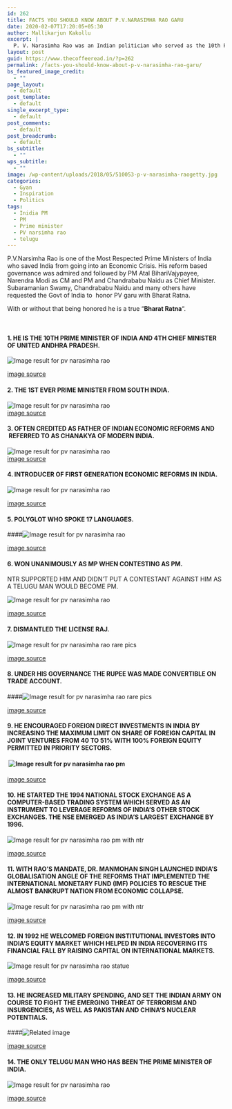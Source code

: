 ```yaml
---
id: 262
title: FACTS YOU SHOULD KNOW ABOUT P.V.NARASIMHA RAO GARU
date: 2020-02-07T17:20:05+05:30
author: Mallikarjun Kakollu
excerpt: |
  P. V. Narasimha Rao was an Indian politician who served as the 10th Prime Minister of India. This biography of P. V. Narasimha Rao provides detailed information about his childhood, life, achievements, works & timeline.
layout: post
guid: https://www.thecoffeeread.in/?p=262
permalink: /facts-you-should-know-about-p-v-narasimha-rao-garu/
bs_featured_image_credit:
  - ""
page_layout:
  - default
post_template:
  - default
single_excerpt_type:
  - default
post_comments:
  - default
post_breadcrumb:
  - default
bs_subtitle:
  - ""
wps_subtitle:
  - ""
image: /wp-content/uploads/2018/05/510053-p-v-narasimha-raogetty.jpg
categories:
  - Gyan
  - Inspiration
  - Politics
tags:
  - Inidia PM
  - PM
  - Prime minister
  - PV narsimha rao
  - telugu
---
```

P.V.Narsimha Rao is one of the Most Respected Prime Ministers of India who saved India from going into an Economic Crisis. His reform based governance was admired and followed by PM Atal BihariVajypayee, Narendra Modi as CM and PM and Chandrababu Naidu as Chief Minister. Subaramanian Swamy, Chandrababu Naidu and many others have requested the Govt of India to  honor PV garu with Bharat Ratna.

With or without that being honored he is a true “**Bharat Ratna**“.

&nbsp;

#### 1. HE IS THE 10TH PRIME MINISTER OF INDIA AND 4TH CHIEF MINISTER OF UNITED ANDHRA PRADESH.

![Image result for pv narasimha rao](https://d345cba086ha3o.cloudfront.net/wp-content/uploads/2016/06/1337895391898.cached.jpg) 

[image source](https://www.google.co.in/search?biw=1366&bih=588&tbs=isz%3Alt%2Cislt%3Axga&tbm=isch&sa=1&ei=8e3qWqbMMozX0gSfqZHwBw&q=pv+narasimha+rao&oq=pv+n&gs_l=psy-ab.3.1.0l10.610750.611439.0.614900.4.4.0.0.0.0.198.567.0j3.3.0....0...1c.1.64.psy-ab..1.3.565....0.JiRmDwLNVeU#imgrc=9pbnCJ8LkvwdaM:)

#### 2. THE 1ST EVER PRIME MINISTER FROM SOUTH INDIA.

![Image result for pv narasimha rao](http://static.dnaindia.com/sites/default/files/styles/full/public/2016/10/14/510053-p-v-narasimha-raogetty.jpg)  
[image source](https://www.google.co.in/search?biw=1366&bih=588&tbs=isz%3Alt%2Cislt%3Axga&tbm=isch&sa=1&ei=8e3qWqbMMozX0gSfqZHwBw&q=pv+narasimha+rao&oq=pv+n&gs_l=psy-ab.3.1.0l10.610750.611439.0.614900.4.4.0.0.0.0.198.567.0j3.3.0....0...1c.1.64.psy-ab..1.3.565....0.JiRmDwLNVeU#imgrc=uhKLeyF-stOjxM:)

#### 3. OFTEN CREDITED AS FATHER OF INDIAN ECONOMIC REFORMS AND  REFERRED TO AS CHANAKYA OF MODERN INDIA.

![Image result for pv narasimha rao](https://images.assettype.com/bloombergquint%2F2016-06%2F159f397b-bb19-442b-9216-2081c18f3c69%2Fpv-rao-reuters.jpg?auto=format&q=60&w=2048&fm=pjpeg)  
[image source](https://www.google.co.in/search?biw=1366&bih=588&tbs=isz%3Alt%2Cislt%3Axga&tbm=isch&sa=1&ei=8e3qWqbMMozX0gSfqZHwBw&q=pv+narasimha+rao&oq=pv+n&gs_l=psy-ab.3.1.0l10.610750.611439.0.614900.4.4.0.0.0.0.198.567.0j3.3.0....0...1c.1.64.psy-ab..1.3.565....0.JiRmDwLNVeU#imgrc=dtvBoTAKYSTnVM:)

#### 4. INTRODUCER OF FIRST GENERATION ECONOMIC REFORMS IN INDIA.

![Image result for pv narasimha rao](http://images.newindianexpress.com/uploads/user/imagelibrary/2017/8/20/original/NarasimhaRqaszoWithWorldLeaders_13_08-01-2008_15_0_20.jpg) 

[image source](https://www.google.co.in/search?biw=1366&bih=588&tbs=isz%3Alt%2Cislt%3Axga&tbm=isch&sa=1&ei=8e3qWqbMMozX0gSfqZHwBw&q=pv+narasimha+rao&oq=pv+n&gs_l=psy-ab.3.1.0l10.610750.611439.0.614900.4.4.0.0.0.0.198.567.0j3.3.0....0...1c.1.64.psy-ab..1.3.565....0.JiRmDwLNVeU#imgrc=YwV9tNmdQtGE_M:)

#### 5. POLYGLOT WHO SPOKE 17 LANGUAGES.

####![Image result for pv narasimha rao](https://qz.com/wp-content/uploads/2016/10/rao.jpg?quality=80&strip=all&w=1600) 

[image source](https://www.google.co.in/search?biw=1366&bih=588&tbs=isz%3Alt%2Cislt%3Axga&tbm=isch&sa=1&ei=8e3qWqbMMozX0gSfqZHwBw&q=pv+narasimha+rao&oq=pv+n&gs_l=psy-ab.3.1.0l10.610750.611439.0.614900.4.4.0.0.0.0.198.567.0j3.3.0....0...1c.1.64.psy-ab..1.3.565....0.JiRmDwLNVeU#imgrc=dtvBoTAKYSTnVM:)

#### 6. WON UNANIMOUSLY AS MP WHEN CONTESTING AS PM.  
NTR SUPPORTED HIM AND DIDN’T PUT A CONTESTANT AGAINST HIM AS A TELUGU MAN WOULD BECOME PM.

![Image result for pv narasimha rao](https://pbs.twimg.com/media/B5igVRNCAAEzPXE.jpg) 

[image source](https://www.google.co.in/search?biw=1366&bih=588&tbs=isz%3Alt%2Cislt%3Axga&tbm=isch&sa=1&ei=8e3qWqbMMozX0gSfqZHwBw&q=pv+narasimha+rao&oq=pv+n&gs_l=psy-ab.3.1.0l10.610750.611439.0.614900.4.4.0.0.0.0.198.567.0j3.3.0....0...1c.1.64.psy-ab..1.3.565....0.JiRmDwLNVeU#imgrc=xJcnyIzw01a9-M:)

#### 7. DISMANTLED THE LICENSE RAJ.

![Image result for pv narasimha rao rare pics](http://dkpattammal.org/ImagesDB/Gallery/VIP/DKP,Iswaran-with-Rajiv-Gandhi-P.V.Narasimha-Rao.jpg) 

[image source](https://www.google.co.in/search?biw=1366&bih=588&tbs=isz%3Alt%2Cislt%3Axga&tbm=isch&sa=1&ei=a_DqWvbfBsSs8QXdyaHgDA&q=pv+narasimha+rao+rare+pics&oq=pv+narasimha+rao+rare+pics&gs_l=psy-ab.3...117208.120187.0.120367.10.10.0.0.0.0.302.1017.0j3j1j1.5.0....0...1c.1.64.psy-ab..5.1.204...0.0.EJWOrT2lp98#imgrc=W5BXahV3AA0YgM:)

#### 8. UNDER HIS GOVERNANCE THE RUPEE WAS MADE CONVERTIBLE ON TRADE ACCOUNT.

####![Image result for pv narasimha rao rare pics](http://static.dnaindia.com/sites/default/files/2014/12/24/295450-a-file-picture-of-former-pms-left-to-right-chandra-shekhar-ab-vajpayee-and-pv-narasimha-rao-at-a-gathering-in-1997-rna.jpg) 

[image source](https://www.google.co.in/search?biw=1366&bih=588&tbs=isz%3Alt%2Cislt%3Axga&tbm=isch&sa=1&ei=a_DqWvbfBsSs8QXdyaHgDA&q=pv+narasimha+rao+rare+pics&oq=pv+narasimha+rao+rare+pics&gs_l=psy-ab.3...117208.120187.0.120367.10.10.0.0.0.0.302.1017.0j3j1j1.5.0....0...1c.1.64.psy-ab..5.1.204...0.0.EJWOrT2lp98#imgrc=_Nddjj44AiWcRM:)

#### 9. HE ENCOURAGED FOREIGN DIRECT INVESTMENTS IN INDIA BY INCREASING THE MAXIMUM LIMIT ON SHARE OF FOREIGN CAPITAL IN JOINT VENTURES FROM 40 TO 51% WITH 100% FOREIGN EQUITY PERMITTED IN PRIORITY SECTORS.

####  ![Image result for pv narasimha rao pm](http://images.assettype.com/swarajya/2016-02/dd904558-28cb-459b-90bf-5d649377e3d5/narasimha-rao.jpg?w=1280&q=100&auto=format&fm=pjpg)

[image source](https://www.google.co.in/search?biw=1366&bih=588&tbs=isz%3Alt%2Cislt%3Axga&tbm=isch&sa=1&ei=wfHqWum2CIaC8wW0zbrAAw&q=pv+narasimha+rao+pm&oq=pv+narasimha+rao+pm&gs_l=psy-ab.3...112769.113628.0.114309.4.4.0.0.0.0.231.772.0j3j1.4.0....0...1c.1.64.psy-ab..0.3.603...0j0i67k1j0i8i30k1j0i8i10i30k1j0i24k1.0.tsi7hvrUykI#imgrc=qvaKiGbhO2d8-M:)

#### 10. HE STARTED THE 1994 NATIONAL STOCK EXCHANGE AS A COMPUTER-BASED TRADING SYSTEM WHICH SERVED AS AN INSTRUMENT TO LEVERAGE REFORMS OF INDIA’S OTHER STOCK EXCHANGES. THE NSE EMERGED AS INDIA’S LARGEST EXCHANGE BY 1996.

![Image result for pv narasimha rao pm with ntr](http://images.assettype.com/swarajya/2016-07/0fb6224d-1fc8-4442-8f79-af0efba6e388/rao%20and%20sonia.jpg?w=1280&q=100&fmt=pjpeg&auto=format) 

[image source](https://www.google.co.in/search?biw=1366&bih=588&tbs=isz%3Alt%2Cislt%3Axga&tbm=isch&sa=1&ei=NPLqWpKSLcmX8QWMwLnoBw&q=pv+narasimha+rao+pm+with+ntr&oq=pv+narasimha+rao+pm+with+ntr&gs_l=psy-ab.3...30006.34398.0.34643.11.10.1.0.0.0.266.1538.0j6j2.8.0....0...1c.1.64.psy-ab..2.0.0....0.PbumfVuuCbY#imgrc=WX77DYW4GkI8iM:)

#### 11. WITH RAO’S MANDATE, DR. MANMOHAN SINGH LAUNCHED INDIA’S GLOBALISATION ANGLE OF THE REFORMS THAT IMPLEMENTED THE INTERNATIONAL MONETARY FUND (IMF) POLICIES TO RESCUE THE ALMOST BANKRUPT NATION FROM ECONOMIC COLLAPSE.

![Image result for pv narasimha rao pm with ntr](https://4.bp.blogspot.com/-_buUvNmtvzg/WVL4qzaQ6_I/AAAAAAAANFM/XciwvaFBLKYkxLSE8tvrDUwRqPxfGZ9hgCLcBGAs/s1600/IMG.jpg) 

[image source](https://www.google.co.in/search?biw=1366&bih=588&tbs=isz%3Alt%2Cislt%3Axga&tbm=isch&sa=1&ei=NPLqWpKSLcmX8QWMwLnoBw&q=pv+narasimha+rao+pm+with+ntr&oq=pv+narasimha+rao+pm+with+ntr&gs_l=psy-ab.3...30006.34398.0.34643.11.10.1.0.0.0.266.1538.0j6j2.8.0....0...1c.1.64.psy-ab..2.0.0....0.PbumfVuuCbY#imgrc=fELUd-cp0eWf-M:)

#### 12. IN 1992 HE WELCOMED FOREIGN INSTITUTIONAL INVESTORS INTO INDIA’S EQUITY MARKET WHICH HELPED IN INDIA RECOVERING ITS FINANCIAL FALL BY RAISING CAPITAL ON INTERNATIONAL MARKETS.

![Image result for pv narasimha rao statue](https://images.assettype.com/thequint%2F2015-09%2F04117d01-5501-4acc-b98e-f57b57a118b4%2FRao_Sonia.jpg?rect=0%2C0%2C1024%2C576&q=35&auto=format%2Ccompress&w=1200) 

[image source](https://www.google.co.in/search?biw=1366&bih=588&tbs=isz%3Alt%2Cislt%3Axga&tbm=isch&sa=1&ei=vvLqWui6DYOw8wXLnauoDw&q=pv+narasimha+rao+statue&oq=pv+narasimha+rao+statue&gs_l=psy-ab.3..0i24k1.3952.4680.0.5565.3.3.0.0.0.0.195.348.0j2.2.0....0...1c.1.64.psy-ab..1.1.194....0.kdPV7Nfenbo#imgrc=iEZs8PD4V4BCzM:)

#### 13. HE INCREASED MILITARY SPENDING, AND SET THE INDIAN ARMY ON COURSE TO FIGHT THE EMERGING THREAT OF TERRORISM AND INSURGENCIES, AS WELL AS PAKISTAN AND CHINA’S NUCLEAR POTENTIALS.

####![Related image](http://static.atimes.com/uploads/2017/12/P-V-Narasimha-Rao-1600x960.jpg) 

[image source](https://www.google.co.in/search?biw=1366&bih=588&tbs=isz%3Alt%2Cislt%3Axga&tbm=isch&sa=1&ei=vvLqWui6DYOw8wXLnauoDw&q=pv+narasimha+rao&oq=pv+narasimha+rao&gs_l=psy-ab.3..0i67k1j0l9.22492.22492.0.23164.1.1.0.0.0.0.214.214.2-1.1.0....0...1c.1.64.psy-ab..0.1.213....0.4NzJwoKf-RE#imgrc=qdJPl-W0hxmF6M:)

#### 14. THE ONLY TELUGU MAN WHO HAS BEEN THE PRIME MINISTER OF INDIA.

![Image result for pv narasimha rao](https://static.hindi.firstpost.com/static-hindi-firstpost/uploads/2016/10/narsimha.jpg) 

[image source](https://www.google.co.in/search?biw=1366&bih=588&tbs=isz%3Alt%2Cislt%3Axga&tbm=isch&sa=1&ei=vvLqWui6DYOw8wXLnauoDw&q=pv+narasimha+rao&oq=pv+narasimha+rao&gs_l=psy-ab.3..0i67k1j0l9.22492.22492.0.23164.1.1.0.0.0.0.214.214.2-1.1.0....0...1c.1.64.psy-ab..0.1.213....0.4NzJwoKf-RE#imgdii=dJvuCIDLU25INM:&imgrc=2GDdjUN38vO1aM:)

&nbsp;